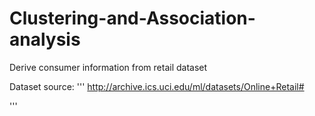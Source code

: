 # Clustering-and-Association-analysis
Derive consumer information from retail dataset

Dataset source:
'''
http://archive.ics.uci.edu/ml/datasets/Online+Retail#

'''
